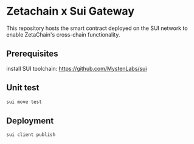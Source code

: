 # Zetachain x Sui Gateway

This repository hosts the smart contract deployed on the SUI network to enable ZetaChain's cross-chain functionality.

## Prerequisites

install SUI toolchain: https://github.com/MystenLabs/sui

## Unit test

```sh
sui move test
```

## Deployment

```sh
sui client publish
```